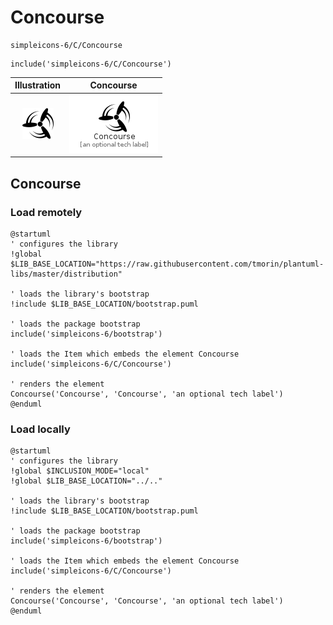 # Concourse


```text
simpleicons-6/C/Concourse
```

```text
include('simpleicons-6/C/Concourse')
```



| Illustration | Concourse |
| :---: | :---: |
| ![illustration for Illustration](../../simpleicons-6/C/Concourse.png) | ![illustration for Concourse](../../simpleicons-6/C/Concourse.Local.png) |




## Concourse

### Load remotely
```plantuml
@startuml
' configures the library
!global $LIB_BASE_LOCATION="https://raw.githubusercontent.com/tmorin/plantuml-libs/master/distribution"

' loads the library's bootstrap
!include $LIB_BASE_LOCATION/bootstrap.puml

' loads the package bootstrap
include('simpleicons-6/bootstrap')

' loads the Item which embeds the element Concourse
include('simpleicons-6/C/Concourse')

' renders the element
Concourse('Concourse', 'Concourse', 'an optional tech label')
@enduml
```

### Load locally
```plantuml
@startuml
' configures the library
!global $INCLUSION_MODE="local"
!global $LIB_BASE_LOCATION="../.."

' loads the library's bootstrap
!include $LIB_BASE_LOCATION/bootstrap.puml

' loads the package bootstrap
include('simpleicons-6/bootstrap')

' loads the Item which embeds the element Concourse
include('simpleicons-6/C/Concourse')

' renders the element
Concourse('Concourse', 'Concourse', 'an optional tech label')
@enduml
```

